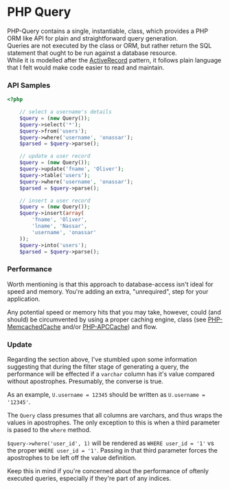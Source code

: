PHP Query
===

PHP-Query contains a single, instantiable, class, which provides a PHP ORM like
API for plain and straightforward query generation.  
Queries are not executed by the class or ORM, but rather return the SQL
statement that ought to be run against a database resource.  
While it is modelled after the
[ActiveRecord](http://en.wikipedia.org/wiki/Active_record_pattern)
pattern, it follows plain language that I felt would make code easier to read
and maintain.

### API Samples

``` php
<?php

    // select a username's details
    $query = (new Query());
    $query->select('*');
    $query->from('users');
    $query->where('username', 'onassar');
    $parsed = $query->parse();

    // update a user record
    $query = (new Query());
    $query->update('fname', 'Oliver');
    $query->table('users');
    $query->where('username', 'onassar');
    $parsed = $query->parse();

    // insert a user record
    $query = (new Query());
    $query->insert(array(
        'fname', 'Oliver',
        'lname', 'Nassar',
        'username', 'onassar'
    ));
    $query->into('users');
    $parsed = $query->parse();

```

### Performance
Worth mentioning is that this approach to database-access isn&#039;t ideal for
speed and memory. You&#039;re adding an extra, &quot;unrequired&quot;, step for
your application.

Any potential speed or memory hits that you may take, however, could (and
should) be circumvented by using a proper caching engine, class
(see [PHP-MemcachedCache](https://github.com/onassar/PHP-MemcachedCache) and/or
[PHP-APCCache](https://github.com/onassar/PHP-APCCache)) and flow.

### Update
Regarding the section above, I've stumbled upon some information suggesting that
during the filter stage of generating a query, the performance will be effected
if a `varchar` column has it's value compared without apostrophes. Presumably,
the converse is true.

As an example, `U.username = 12345` should be written as
`U.username = '12345'`.

The `Query` class presumes that all columns are varchars, and thus wraps the
values in apostrophes. The only exception to this is when a third parameter is
pased to the `where` method.

`$query->where('user_id', 1)` will be rendered as `WHERE user_id = '1'` vs the
proper `WHERE user_id = '1'`. Passing in that third parameter forces the
apostrophes to be left off the value definition.

Keep this in mind if you're concerned about the performance of oftenly executed
queries, especially if they're part of any indices.